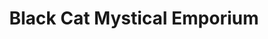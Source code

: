 ---
title: "Black Cat Mystical Emporium"
url: /clyde/black-cat-mystical-emporium/
shop: Andenken
---